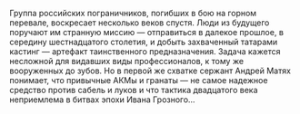 <!--2016-11-26 21:20:05-->
Группа российских пограничников, погибших в бою на горном перевале, воскресает несколько веков спустя. Люди из будущего поручают им странную миссию — отправиться в далекое прошлое, в середину шестнадцатого столетия, и добыть захваченный татарами кастинг — артефакт таинственного предназначения. Задача кажется несложной для видавших виды профессионалов, к тому же вооруженных до зубов.
    Но в первой же схватке сержант Андрей Матях понимает, что привычные АКМы и гранаты — не самое надежное средство против сабель и луков и что тактика двадцатого века неприемлема в битвах эпохи Ивана Грозного…